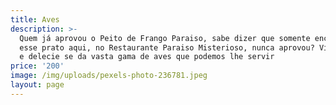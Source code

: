 ```yaml
---
title: Aves
description: >-
  Quem já aprovou o Peito de Frango Paraiso, sabe dizer que somente encontra
  esse prato aqui, no Restaurante Paraiso Misterioso, nunca aprovou? Visite-nos
  e delecie se da vasta gama de aves que podemos lhe servir
price: '200'
image: /img/uploads/pexels-photo-236781.jpeg
layout: page
---
```


